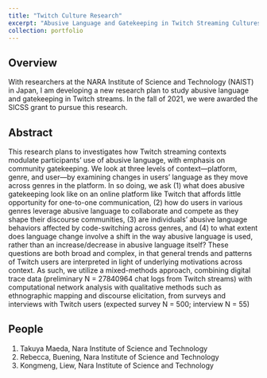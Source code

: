 ```yaml
---
title: "Twitch Culture Research"
excerpt: "Abusive Language and Gatekeeping in Twitch Streaming Cultures<br/><br/><img src='/images/la_graphic_light.png'>"
collection: portfolio
---
```


## Overview 

With researchers at the NARA Institute of Science and Technology (NAIST) in Japan, I am developing a new research plan to study abusive language and gatekeeping in Twitch streams.
In the fall of 2021, we were awarded the SICSS grant to pursue this research. 

## Abstract

This research plans to investigates how Twitch streaming contexts modulate participants’ use of abusive language, with emphasis on community gatekeeping. 
We look at three levels of context—platform, genre, and user—by examining changes in users’ language as they move across genres in the platform. 
In so doing, we ask (1) what does abusive gatekeeping look like on an online platform like Twitch that affords little opportunity for one-to-one communication, 
(2) how do users in various genres leverage abusive language to collaborate and compete as they shape their discourse communities, (3) are individuals’ abusive language behaviors affected
by code-switching across genres, and (4) to what extent does language change involve a shift in the way abusive language is used, 
rather than an increase/decrease in abusive language itself? These questions are both broad and complex, in that general trends and patterns of 
Twitch users are interpreted in light of underlying motivations across context. As such, we utilize a mixed-methods approach, combining digital trace data 
(preliminary N = 27840964 chat logs from Twitch streams) with computational network analysis with qualitative methods such as ethnographic mapping and discourse 
elicitation, from surveys and interviews with Twitch users (expected survey N = 500; interview N = 55)

## People

1. Takuya Maeda, Nara Institute of Science and Technology
2. Rebecca, Buening, Nara Institute of Science and Technology
3. Kongmeng, Liew, Nara Institute of Science and Technology

